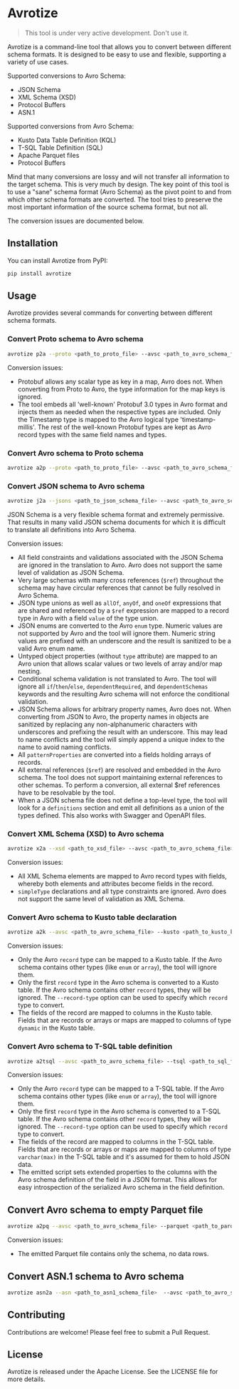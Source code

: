# Avrotize

> This tool is under very active development. Don't use it.

Avrotize is a command-line tool that allows you to convert between different
schema formats. It is designed to be easy to use and flexible, supporting a
variety of use cases.

Supported conversions to Avro Schema:
- JSON Schema
- XML Schema (XSD)
- Protocol Buffers
- ASN.1

Supported conversions from Avro Schema:
- Kusto Data Table Definition (KQL)
- T-SQL Table Definition (SQL)
- Apache Parquet files
- Protocol Buffers

Mind that many conversions are lossy and will not transfer all information to
the target schema. This is very much by design. The key point of this tool is to
use a "sane" schema format (Avro Schema) as the pivot point to and from which
other schema formats are converted. The tool tries to preserve the most
important information of the source schema format, but not all.

The conversion issues are documented below.

## Installation

You can install Avrotize from PyPI:

```bash
pip install avrotize
```

## Usage

Avrotize provides several commands for converting between different schema formats.

### Convert Proto schema to Avro schema

```bash
avrotize p2a --proto <path_to_proto_file> --avsc <path_to_avro_schema_file>
```

Conversion issues:
* Protobuf allows any scalar type as key in a map, Avro does not. When converting
  from Proto to Avro, the type information for the map keys is ignored.
* The tool embeds all 'well-known' Protobuf 3.0 types in Avro format and injects
  them as needed when the respective types are included. Only the Timestamp type is 
  mapped to the Avro logical type 'timestamp-millis'. The rest of the well-known
  Protobuf types are kept as Avro record types with the same field names and types.

### Convert Avro schema to Proto schema

```bash
avrotize a2p --proto <path_to_proto_file> --avsc <path_to_avro_schema_file>
```

### Convert JSON schema to Avro schema

```bash
avrotize j2a --jsons <path_to_json_schema_file> --avsc <path_to_avro_schema_file> [--namespace <avro_schema_namespace>]
```

JSON Schema is a very flexible schema format and extremely permissive. That
results in many valid JSON schema documents for which it is difficult to
translate all definitions into Avro Schema.

Conversion issues:
* All field constraints and validations associated with the JSON Schema are
  ignored in the translation to Avro. Avro does not support the same level of
  validation as JSON Schema.
* Very large schemas with many cross references (`$ref`) throughout the schema may
  have circular references that cannot be fully resolved in Avro Schema.
* JSON type unions as well as `allOf`, `anyOf`, and `oneOf` expressions that are
  shared and referenced by a `$ref` expression are mapped to a record type in
  Avro with a field `value` of the type union.  
* JSON enums are converted to the Avro `enum` type. Numeric values are not
  supported by Avro and the tool will ignore them. Numeric string values are
  prefixed with an underscore and the result is sanitized to be a valid Avro
  enum name.
* Untyped object properties (without `type` attribute) are mapped to an Avro
  union that allows scalar values or two levels of array and/or map nesting.
* Conditional schema validation is not translated to Avro. The tool will ignore
  all `if`/`then`/`else`, `dependentRequired`, and `dependentSchemas` keywords
  and the resulting Avro schema will not enforce the conditional validation.
* JSON Schema allows for arbitrary property names, Avro does not. When converting
  from JSON to Avro, the property names in objects are sanitized by replacing 
  any non-alphanumeric characters with underscores and prefixing the result with an 
  underscore. This may lead to name conflicts and the tool will simply append a 
  unique index to the name to avoid naming conflicts.
* All `patternProperties` are converted into a fields holding arrays of records.
* All external references (`$ref`) are resolved and embedded in the Avro schema.
  The tool does not support maintaining external references to other schemas. To
  perform a conversion, all external $ref references have to be resolvable by
  the tool.
* When a JSON schema file does not define a top-level type, the tool will look for 
  a `definitions` section and emit all definitions as a union of the types defined.
  This also works with Swagger and OpenAPI files.

### Convert XML Schema (XSD) to Avro schema

```bash
avrotize x2a --xsd <path_to_xsd_file> --avsc <path_to_avro_schema_file> [--namespace <avro_schema_namespace>]
```

Conversion issues:
* All XML Schema elements are mapped to Avro record types with fields, whereby
  both elements and attributes become fields in the record.
* `simpleType` declarations and all type constraints are ignored. Avro does not
  support the same level of validation as XML Schema.


### Convert Avro schema to Kusto table declaration

```bash
avrotize a2k --avsc <path_to_avro_schema_file> --kusto <path_to_kusto_kql_file> [--record-type <record_type>]
```

Conversion issues:
* Only the Avro `record` type can be mapped to a Kusto table. If the Avro schema
  contains other types (like `enum` or `array`), the tool will ignore them.
* Only the first `record` type in the Avro schema is converted to a Kusto table.
  If the Avro schema contains other `record` types, they will be ignored. The
  `--record-type` option can be used to specify which `record` type to convert.
* The fields of the record are mapped to columns in the Kusto table. Fields that
  are records or arrays or maps are mapped to columns of type `dynamic` in the
  Kusto table.


### Convert Avro schema to T-SQL table definition

```bash
avrotize a2tsql --avsc <path_to_avro_schema_file> --tsql <path_to_sql_file> [--record-type <record_type>]
```

Conversion issues:
* Only the Avro `record` type can be mapped to a T-SQL table. If the Avro schema
  contains other types (like `enum` or `array`), the tool will ignore them.
* Only the first `record` type in the Avro schema is converted to a T-SQL table.
  If the Avro schema contains other `record` types, they will be ignored. The
  `--record-type` option can be used to specify which `record` type to convert.
* The fields of the record are mapped to columns in the T-SQL table. Fields that
  are records or arrays or maps are mapped to columns of type `varchar(max)` in
  the T-SQL table and it's assumed for them to hold JSON data.
* The emitted script sets extended properties to the columns with the Avro schema
  definition of the field in a JSON format. This allows for easy introspection of
  the serialized Avro schema in the field definition.

## Convert Avro schema to empty Parquet file

```bash
avrotize a2pq --avsc <path_to_avro_schema_file> --parquet <path_to_parquet_schema_file>
```

Conversion issues:
* The emitted Parquet file contains only the schema, no data rows.

## Convert ASN.1 schema to Avro schema

```bash
avrotize asn2a --asn <path_to_asn1_schema_file>  --avsc <path_to_avro_schema_file>
```

## Contributing

Contributions are welcome! Please feel free to submit a Pull Request.

## License

Avrotize is released under the Apache License. See the LICENSE file for more details.
